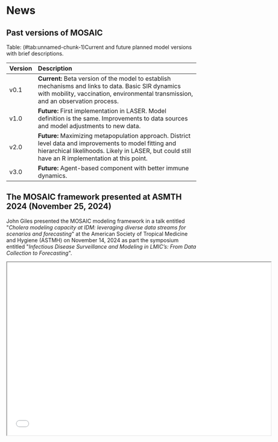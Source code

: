 <!-- Google tag (gtag.js) -->
<script async src="https://www.googletagmanager.com/gtag/js?id=G-DKRGVPD7GE"></script>
<script>
  window.dataLayer = window.dataLayer || [];
  function gtag(){dataLayer.push(arguments);}
  gtag('js', new Date());

  gtag('config', 'G-DKRGVPD7GE');
</script>

# News

## Past versions of MOSAIC



Table: (\#tab:unnamed-chunk-1)Current and future planned model versions with brief descriptions.

|Version |Description                                                                                                                                                                                                  |
|:-------|:------------------------------------------------------------------------------------------------------------------------------------------------------------------------------------------------------------|
|v0.1    |**Current:** Beta version of the model to establish mechanisms and links to data. Basic SIR dynamics with mobility, vaccination, environmental transmission, and an observation process.                     |
|v1.0    |**Future:** First implementation in LASER. Model definition is the same. Improvements to data sources and model adjustments to new data.                                                                     |
|v2.0    |**Future:** Maximizing metapopulation approach. District level data and improvements to model fitting and hierarchical likelihoods. Likely in LASER, but could still have an R implementation at this point. |
|v3.0    |**Future:** Agent-based component with better immune dynamics.                                                                                                                                               |




## The MOSAIC framework presented at ASMTH 2024 (November 25, 2024)

John Giles presented the MOSAIC modeling framework in a talk entitled "*Cholera modeling capacity at IDM:
leveraging diverse data streams for scenarios and forecasting*" at the American Society of Tropical Medicine and Hygiene (ASTMH) on November 14, 2024 as part the symposium entitled "*Infectious Disease Surveillance and Modeling in LMIC’s: From Data Collection to Forecasting*".

<iframe src="presentations/ASTMH_John_Giles_20241113.pdf" width="700" height="460"></iframe>

